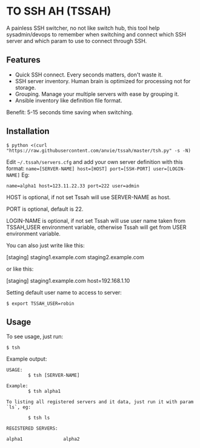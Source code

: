 TO SSH AH (TSSAH)
====================

A painless SSH switcher, no not like switch hub, this tool help sysadmin/devops to remember when switching and connect which SSH server and which param to use to connect through SSH.

Features
-----------

* Quick SSH connect. Every seconds matters, don't waste it.
* SSH server inventory. Human brain is optimized for processing not for storage.
* Grouping. Manage your multiple servers with ease by grouping it.
* Ansible inventory like definition file format.

Benefit: 5-15 seconds time saving when switching.

Installation
---------------

    $ python <(curl "https://raw.githubusercontent.com/anvie/tssah/master/tsh.py" -s -N)


Edit `~/.tssah/servers.cfg` and add your own server definition with this format: `name=[SERVER-NAME] host=[HOST] port=[SSH-PORT] user=[LOGIN-NAME]`
Eg:

    name=alpha1 host=123.11.22.33 port=222 user=admin

HOST is optional, if not set Tssah will use SERVER-NAME as host.

PORT is optional, default is 22.

LOGIN-NAME is optional, if not set Tssah will use user name taken from TSSAH_USER environment variable, otherwise Tssah will
get from USER environment variable.

You can also just write like this:

[staging]
staging1.example.com
staging2.example.com

or like this:

[staging]
staging1.example.com host=192.168.1.10

Setting default user name to access to server:

    $ export TSSAH_USER=robin


Usage
------

To see usage, just run:

    $ tsh

Example output:

    USAGE:
            $ tsh [SERVER-NAME]

    Example:
            $ tsh alpha1

    To listing all registered servers and it data, just run it with param `ls`, eg:

            $ tsh ls

    REGISTERED SERVERS:

    alpha1               alpha2
